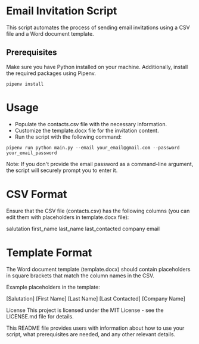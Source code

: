 # Email Invitation Script

This script automates the process of sending email invitations using a CSV file and a Word document template.

## Prerequisites

Make sure you have Python installed on your machine. Additionally, install the required packages using Pipenv.

```
pipenv install
```
# Usage

* Populate the contacts.csv file with the necessary information.
* Customize the template.docx file for the invitation content.
* Run the script with the following command:
```
pipenv run python main.py --email your_email@gmail.com --password your_email_password
```
Note: If you don't provide the email password as a command-line argument, the script will securely prompt you to enter it.

# CSV Format
Ensure that the CSV file (contacts.csv) has the following columns (you can edit them with placeholders in template.docx file):

salutation
first_name
last_name
last_contacted
company
email

# Template Format
The Word document template (template.docx) should contain placeholders in square brackets that match the column names in the CSV.

Example placeholders in the template:

[Salutation]
[First Name]
[Last Name]
[Last Contacted]
[Company Name]

License
This project is licensed under the MIT License - see the LICENSE.md file for details.

This README file provides users with information about how to use your script, what prerequisites are needed, and any other relevant details.
